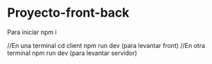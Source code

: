 # Proyecto-front-back
Para iniciar 
npm i

//En una terminal 
cd client
npm run dev
(para levantar front)
//En otra terminal
npm run dev
(para levantar servidor)
